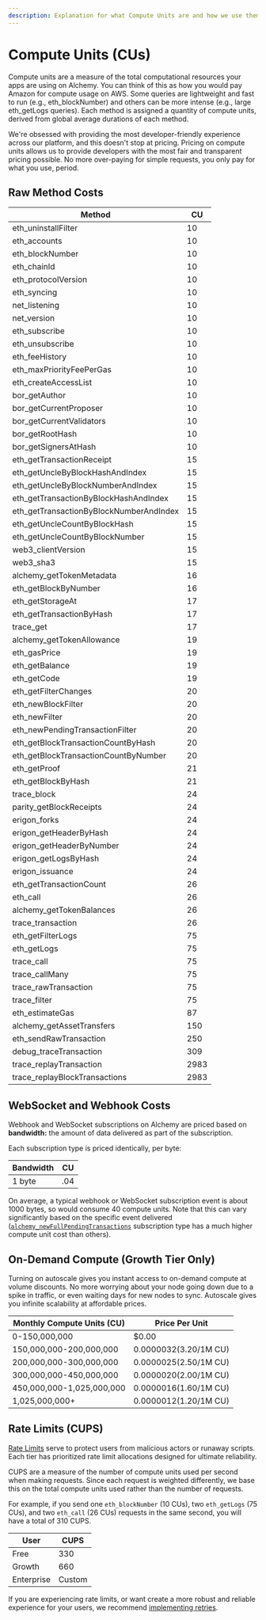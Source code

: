 ```yaml
---
description: Explanation for what Compute Units are and how we use them.
---
```


# Compute Units (CUs)

Compute units are a measure of the total computational resources your apps are using on Alchemy. You can think of this as how you would pay Amazon for compute usage on AWS. Some queries are lightweight and fast to run (e.g., eth\_blockNumber) and others can be more intense (e.g., large eth\_getLogs queries). Each method is assigned a quantity of compute units, derived from global average durations of each method.

We're obsessed with providing the most developer-friendly experience across our platform, and this doesn't stop at pricing. Pricing on compute units allows us to provide developers with the most fair and transparent pricing possible. No more over-paying for simple requests, you only pay for what you use, period.

## Raw Method Costs

| Method                                   | CU   |
| ---------------------------------------- | ---- |
| eth\_uninstallFilter                     | 10   |
| eth\_accounts                            | 10   |
| eth\_blockNumber                         | 10   |
| eth\_chainId                             | 10   |
| eth\_protocolVersion                     | 10   |
| eth\_syncing                             | 10   |
| net\_listening                           | 10   |
| net\_version                             | 10   |
| eth\_subscribe                           | 10   |
| eth\_unsubscribe                         | 10   |
| eth\_feeHistory                          | 10   |
| eth\_maxPriorityFeePerGas                | 10   |
| eth\_createAccessList                    | 10   |
| bor\_getAuthor                           | 10   |
| bor\_getCurrentProposer                  | 10   |
| bor\_getCurrentValidators                | 10   |
| bor\_getRootHash                         | 10   |
| bor\_getSignersAtHash                    | 10   |
| eth\_getTransactionReceipt               | 15   |
| eth\_getUncleByBlockHashAndIndex         | 15   |
| eth\_getUncleByBlockNumberAndIndex       | 15   |
| eth\_getTransactionByBlockHashAndIndex   | 15   |
| eth\_getTransactionByBlockNumberAndIndex | 15   |
| eth\_getUncleCountByBlockHash            | 15   |
| eth\_getUncleCountByBlockNumber          | 15   |
| web3\_clientVersion                      | 15   |
| web3\_sha3                               | 15   |
| alchemy\_getTokenMetadata                | 16   |
| eth\_getBlockByNumber                    | 16   |
| eth\_getStorageAt                        | 17   |
| eth\_getTransactionByHash                | 17   |
| trace\_get                               | 17   |
| alchemy\_getTokenAllowance               | 19   |
| eth\_gasPrice                            | 19   |
| eth\_getBalance                          | 19   |
| eth\_getCode                             | 19   |
| eth\_getFilterChanges                    | 20   |
| eth\_newBlockFilter                      | 20   |
| eth\_newFilter                           | 20   |
| eth\_newPendingTransactionFilter         | 20   |
| eth\_getBlockTransactionCountByHash      | 20   |
| eth\_getBlockTransactionCountByNumber    | 20   |
| eth\_getProof                            | 21   |
| eth\_getBlockByHash                      | 21   |
| trace\_block                             | 24   |
| parity\_getBlockReceipts                 | 24   |
| erigon\_forks                            | 24   |
| erigon\_getHeaderByHash                  | 24   |
| erigon\_getHeaderByNumber                | 24   |
| erigon\_getLogsByHash                    | 24   |
| erigon\_issuance                         | 24   |
| eth\_getTransactionCount                 | 26   |
| eth\_call                                | 26   |
| alchemy\_getTokenBalances                | 26   |
| trace\_transaction                       | 26   |
| eth\_getFilterLogs                       | 75   |
| eth\_getLogs                             | 75   |
| trace\_call                              | 75   |
| trace\_callMany                          | 75   |
| trace\_rawTransaction                    | 75   |
| trace\_filter                            | 75   |
| eth\_estimateGas                         | 87   |
| alchemy\_getAssetTransfers               | 150  |
| eth\_sendRawTransaction                  | 250  |
| debug\_traceTransaction                  | 309  |
| trace\_replayTransaction                 | 2983 |
| trace\_replayBlockTransactions           | 2983 |

## WebSocket and Webhook Costs

Webhook and WebSocket subscriptions on Alchemy are priced based on **bandwidth:** the amount of data delivered as part of the subscription.

Each subscription type is priced identically, per byte:

| Bandwidth | CU  |
| --------- | --- |
| 1 byte    | .04 |

On average, a typical webhook or WebSocket subscription event is about 1000 bytes, so would consume 40 compute units. Note that this can vary significantly based on the specific event delivered ([`alchemy_newFullPendingTransactions`](../guides/using-websockets.md#1-alchemy\_newfullpendingtransactions) subscription type has a much higher compute unit cost than others).

## On-Demand Compute (Growth Tier Only)

Turning on autoscale gives you instant access to on-demand compute at volume discounts. No more worrying about your node going down due to a spike in traffic, or even waiting days for new nodes to sync. Autoscale gives you infinite scalability at affordable prices.

| Monthly Compute Units (CU) | Price Per Unit           |
| -------------------------- | ------------------------ |
| 0-150,000,000              | $0.00                    |
| 150,000,000-200,000,000    | $0.0000032 ($3.20/1M CU) |
| 200,000,000-300,000,000    | $0.0000025 ($2.50/1M CU) |
| 300,000,000-450,000,000    | $0.0000020 ($2.00/1M CU) |
| 450,000,000-1,025,000,000  | $0.0000016 ($1.60/1M CU) |
| 1,025,000,000+             | $0.0000012 ($1.20/1M CU) |

## Rate Limits (CUPS)

[Rate Limits](rate-limits.md) serve to protect users from malicious actors or runaway scripts. Each tier has prioritized rate limit allocations designed for ultimate reliability.

CUPS are a measure of the number of compute units used per second when making requests. Since each request is weighted differently, we base this on the total compute units used rather than the number of requests.

For example, if you send one `eth_blockNumber` (10 CUs), two `eth_getLogs` (75 CUs), and two `eth_call` (26 CUs) requests in the same second, you will have a total of 310 CUPS.

| User       | CUPS   |
| ---------- | ------ |
| Free       | 330    |
| Growth     | 660    |
| Enterprise | Custom |

If you are experiencing rate limits, or want create a more robust and reliable experience for your users, we recommend [implementing retries](https://app.gitbook.com/@alchemyapi/s/alchemy/\~/drafts/-MQsfYK26fbJzMbpYgTc/guides/rate-limits#retries).
